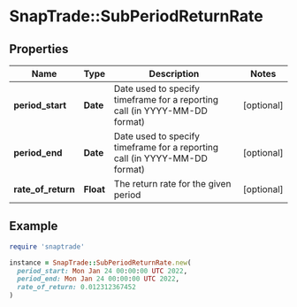 # SnapTrade::SubPeriodReturnRate

## Properties

| Name | Type | Description | Notes |
| ---- | ---- | ----------- | ----- |
| **period_start** | **Date** | Date used to specify timeframe for a reporting call (in YYYY-MM-DD format) | [optional] |
| **period_end** | **Date** | Date used to specify timeframe for a reporting call (in YYYY-MM-DD format) | [optional] |
| **rate_of_return** | **Float** | The return rate for the given period | [optional] |

## Example

```ruby
require 'snaptrade'

instance = SnapTrade::SubPeriodReturnRate.new(
  period_start: Mon Jan 24 00:00:00 UTC 2022,
  period_end: Mon Jan 24 00:00:00 UTC 2022,
  rate_of_return: 0.012312367452
)
```

